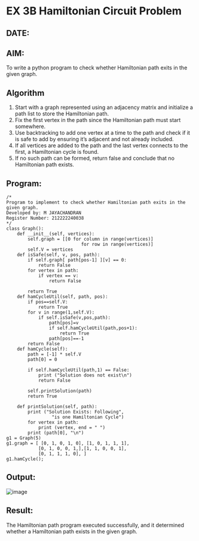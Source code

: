 # EX 3B Hamiltonian Circuit Problem
## DATE:
## AIM:
To write a python program to check whether Hamiltonian path exits in the given graph.


## Algorithm
1. Start with a graph represented using an adjacency matrix and initialize a path list to store the Hamiltonian path.
2. Fix the first vertex in the path since the Hamiltonian path must start somewhere.
3. Use backtracking to add one vertex at a time to the path and check if it is safe to add by ensuring it’s adjacent and not already included.
4. If all vertices are added to the path and the last vertex connects to the first, a Hamiltonian cycle is found. 
5. If no such path can be formed, return false and conclude that no Hamiltonian path exists.
  

## Program:
```
/*
Program to implement to check whether Hamiltonian path exits in the given graph.
Developed by: M JAYACHANDRAN
Register Number: 212222240038 
*/
class Graph():
    def __init__(self, vertices):
        self.graph = [[0 for column in range(vertices)]
                            for row in range(vertices)]
        self.V = vertices
    def isSafe(self, v, pos, path):
        if self.graph[ path[pos-1] ][v] == 0:
            return False
        for vertex in path:
            if vertex == v:
                return False
 
        return True
    def hamCycleUtil(self, path, pos):
        if pos==self.V:
            return True
        for v in range(1,self.V):
            if self.isSafe(v,pos,path):
                path[pos]=v
                if self.hamCycleUtil(path,pos+1):
                    return True
                path[pos]==-1
        return False
    def hamCycle(self):
        path = [-1] * self.V
        path[0] = 0
 
        if self.hamCycleUtil(path,1) == False:
            print ("Solution does not exist\n")
            return False
 
        self.printSolution(path)
        return True
 
    def printSolution(self, path):
        print ("Solution Exists: Following",
                 "is one Hamiltonian Cycle")
        for vertex in path:
            print (vertex, end = " ")
        print (path[0], "\n")
g1 = Graph(5)
g1.graph = [ [0, 1, 0, 1, 0], [1, 0, 1, 1, 1],
            [0, 1, 0, 0, 1,],[1, 1, 0, 0, 1],
            [0, 1, 1, 1, 0], ]
g1.hamCycle();
```

## Output:
![image](https://github.com/user-attachments/assets/71bc2d15-4ae1-4998-9a8f-5f099ea0e9af)



## Result:
The Hamiltonian path program executed successfully, and it determined whether a Hamiltonian path exists in the given graph.

